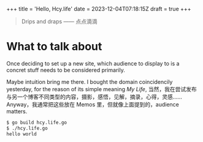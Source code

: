 +++
title = 'Hello, Hcy.life'
date = 2023-12-04T07:18:15Z
draft = true
+++

> Drips and draps —— 点点滴滴

# What to talk about

Once deciding to set up a new site, which audience to display to is a concret stuff needs to be considered primarily.

Maybe intuition bring me there. I bought the domain coincidencily yesterday, for the reason of its simple meaning *My Life*, 当然，我在尝试发布与另一个博客不同类型的内容，摄影，感悟，见解，摘录，心得，灵感……Anyway，我通常把这些放在 Memos 里，但就像上面提到的，audience matters.

```bash
$ go build hcy.life.go
$ ./hcy.life.go
hello world
```
